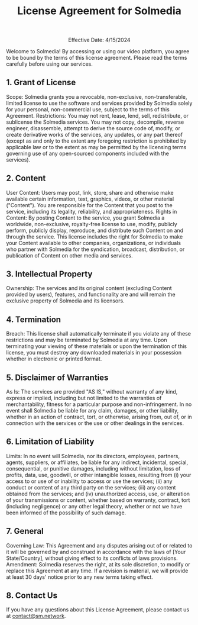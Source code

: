 <h1 align="center">License Agreement for Solmedia
  <br></br>
</h1>

<p align="center">Effective Date: 4/15/2024</p>

<p>Welcome to Solmedia! By accessing or using our video platform, you agree to be bound by the terms of this license agreement. Please read the terms carefully before using our services.</p>

## 1. Grant of License

Scope: Solmedia grants you a revocable, non-exclusive, non-transferable, limited license to use the software and services provided by Solmedia solely for your personal, non-commercial use, subject to the terms of this Agreement.
Restrictions: You may not rent, lease, lend, sell, redistribute, or sublicense the Solmedia services. You may not copy, decompile, reverse engineer, disassemble, attempt to derive the source code of, modify, or create derivative works of the services, any updates, or any part thereof (except as and only to the extent any foregoing restriction is prohibited by applicable law or to the extent as may be permitted by the licensing terms governing use of any open-sourced components included with the services).

## 2. Content

User Content: Users may post, link, store, share and otherwise make available certain information, text, graphics, videos, or other material ("Content"). You are responsible for the Content that you post to the service, including its legality, reliability, and appropriateness.
Rights in Content: By posting Content to the service, you grant Solmedia a worldwide, non-exclusive, royalty-free license to use, modify, publicly perform, publicly display, reproduce, and distribute such Content on and through the service. This license includes the right for Solmedia to make your Content available to other companies, organizations, or individuals who partner with Solmedia for the syndication, broadcast, distribution, or publication of Content on other media and services.

## 3. Intellectual Property

Ownership: The services and its original content (excluding Content provided by users), features, and functionality are and will remain the exclusive property of Solmedia and its licensors.

## 4. Termination

Breach: This license shall automatically terminate if you violate any of these restrictions and may be terminated by Solmedia at any time. Upon terminating your viewing of these materials or upon the termination of this license, you must destroy any downloaded materials in your possession whether in electronic or printed format.

## 5. Disclaimer of Warranties

As Is: The services are provided "AS IS," without warranty of any kind, express or implied, including but not limited to the warranties of merchantability, fitness for a particular purpose and non-infringement. In no event shall Solmedia be liable for any claim, damages, or other liability, whether in an action of contract, tort, or otherwise, arising from, out of, or in connection with the services or the use or other dealings in the services.

## 6. Limitation of Liability

Limits: In no event will Solmedia, nor its directors, employees, partners, agents, suppliers, or affiliates, be liable for any indirect, incidental, special, consequential, or punitive damages, including without limitation, loss of profits, data, use, goodwill, or other intangible losses, resulting from (i) your access to or use of or inability to access or use the services; (ii) any conduct or content of any third party on the services; (iii) any content obtained from the services; and (iv) unauthorized access, use, or alteration of your transmissions or content, whether based on warranty, contract, tort (including negligence) or any other legal theory, whether or not we have been informed of the possibility of such damage.

## 7. General

Governing Law: This Agreement and any disputes arising out of or related to it will be governed by and construed in accordance with the laws of [Your State/Country], without giving effect to its conflicts of laws provisions.
Amendment: Solmedia reserves the right, at its sole discretion, to modify or replace this Agreement at any time. If a revision is material, we will provide at least 30 days' notice prior to any new terms taking effect.

## 8. Contact Us

If you have any questions about this License Agreement, please contact us at contact@sm.network.